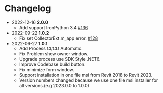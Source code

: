 # Changelog
- 2022-12-16 **2.0.0**
  - Add support IronPython 3.4 [#136](https://github.com/architecture-building-systems/revitpythonshell/pull/136)
- 2022-09-22 **1.0.2**
  - Fix set CollectorExt.m_app error. [#128](https://github.com/architecture-building-systems/revitpythonshell/pull/128)
- 2022-06-27 **1.0.1**
  - Add Process CI/CD Automatic.
  - Fix Problem show owner window.
  - Upgrade process use SDK Style .NET6.
  - Improve Codebase build button.
  - Fix minimize form window.
  - Support installation in one file msi from Revit 2018 to Revit 2023.
  - Version numbers changed because we use one file msi installer for all versions.(e.g 2023.0.0 to 1.0.0)

